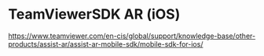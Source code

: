 # TeamViewerSDK AR (iOS)

https://www.teamviewer.com/en-cis/global/support/knowledge-base/other-products/assist-ar/assist-ar-mobile-sdk/mobile-sdk-for-ios/